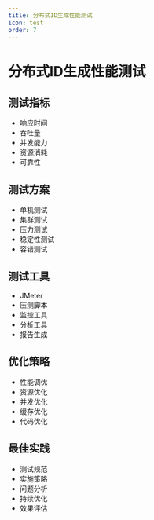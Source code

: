 ```yaml
---
title: 分布式ID生成性能测试
icon: test
order: 7
---
```


# 分布式ID生成性能测试

## 测试指标
- 响应时间
- 吞吐量
- 并发能力
- 资源消耗
- 可靠性

## 测试方案
- 单机测试
- 集群测试
- 压力测试
- 稳定性测试
- 容错测试

## 测试工具
- JMeter
- 压测脚本
- 监控工具
- 分析工具
- 报告生成

## 优化策略
- 性能调优
- 资源优化
- 并发优化
- 缓存优化
- 代码优化

## 最佳实践
- 测试规范
- 实施策略
- 问题分析
- 持续优化
- 效果评估
